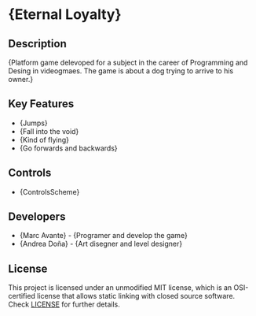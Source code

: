# {Eternal Loyalty}

## Description

{Platform game delevoped for a subject in the career of Programming and Desing in videogmaes. The game is about a dog trying to arrive to his owner.}

## Key Features

 - {Jumps}
 - {Fall into the void}
 - {Kind of flying}
 - {Go forwards and backwards}
 
## Controls

 - {ControlsScheme}

## Developers

 - {Marc Avante} - {Programer and develop the game}
 - {Andrea Doña} - {Art disegner and level designer}


## License

This project is licensed under an unmodified MIT license, which is an OSI-certified license that allows static linking with closed source software. Check [LICENSE](LICENSE) for further details.

